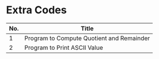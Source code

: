 # Extra Codes

|No.|Title|
|---|------|
|1|Program to Compute Quotient and Remainder|
|2|Program to Print ASCII Value|
